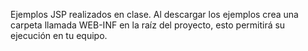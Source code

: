 Ejemplos JSP realizados en clase.
Al descargar los ejemplos crea una carpeta llamada WEB-INF en la raíz del proyecto, esto permitirá su ejecución en tu equipo.
